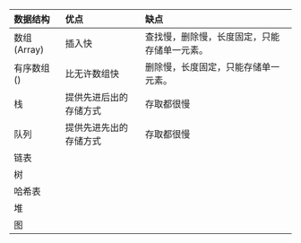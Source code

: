 | 数据结构 | 优点 | 缺点 |
| :--- | :--- | :--- |
| 数组(Array) | 插入快 | 查找慢，删除慢，长度固定，只能存储单一元素。 |
| 有序数组() | 比无许数组快 | 删除慢，长度固定，只能存储单一元素。 |
| 栈 | 提供先进后出的存储方式 | 存取都很慢 |
| 队列 | 提供先进先出的存储方式 | 存取都很慢 |
| 链表 |  |  |
| 树 |  |  |
| 哈希表 |  |  |
| 堆 |  |  |
| 图 |  |  |



